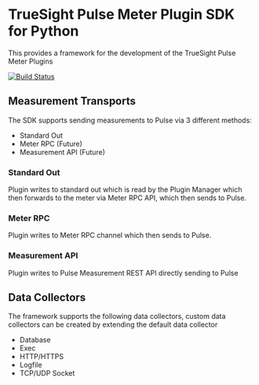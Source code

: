 TrueSight Pulse Meter Plugin SDK for Python
===========================================

This provides a framework for the development of the TrueSight Pulse Meter Plugins

[![Build Status](https://travis-ci.org/boundary/meter-plugin-sdk-python.svg?branch=develop)](https://travis-ci.org/boundary/meter-plugin-sdk-python)


Measurement Transports
----------------------

The SDK supports sending measurements to Pulse via 3 different methods:

- Standard Out
- Meter RPC (Future)
- Measurement API (Future)

### Standard Out

Plugin writes to standard out which is read by the Plugin Manager
which then forwards to the meter via Meter RPC API, which then sends to
Pulse.
                                                                     
### Meter RPC

Plugin writes to Meter RPC channel which then sends to Pulse.

### Measurement API

Plugin writes to Pulse Measurement REST API directly sending to Pulse

Data Collectors
---------------

The framework supports the following data collectors, custom data
collectors can be created by extending the default data collector

- Database
- Exec
- HTTP/HTTPS
- Logfile
- TCP/UDP Socket
